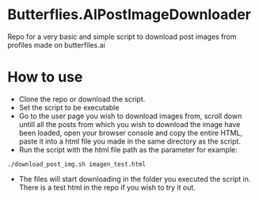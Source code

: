 # Butterflies.AIPostImageDownloader
Repo for a very basic and simple script to download post images from profiles made on butterfiles.ai

# How to use
- Clone the repo or download the script.
- Set the script to be executable
- Go to the user page you wish to download images from, scroll down untill all the posts from which you wish to download the image have been loaded, open your browser console and copy the entire HTML, paste it into a html file you made in the same directory as the script.
- Run the script with the html file path as the parameter for example:
```
./download_post_img.sh imagen_test.html

```
- The files will start downloading in the folder you executed the script in. There is a test html in the repo if you wish to try it out.